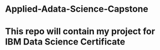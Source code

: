# Applied-Adata-Science-Capstone

# This repo will contain my project for IBM Data Science Certificate
